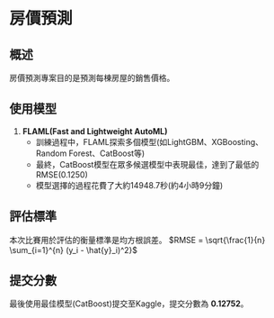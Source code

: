 # 房價預測

## 概述
房價預測專案目的是預測每棟房屋的銷售價格。

## 使用模型
1. **FLAML(Fast and Lightweight AutoML)**
    - 訓練過程中，FLAML探索多個模型(如LightGBM、XGBoosting、Random Forest、CatBoost等)
    - 最終，CatBoost模型在眾多候選模型中表現最佳，達到了最低的RMSE(0.1250)
    - 模型選擇的過程花費了大約14948.7秒(約4小時9分鐘)

## 評估標準
本次比賽用於評估的衡量標準是均方根誤差。
$RMSE = \sqrt{\frac{1}{n} \sum_{i=1}^{n} (y_i - \hat{y}_i)^2}$

## 提交分數
最後使用最佳模型(CatBoost)提交至Kaggle，提交分數為 **0.12752**。